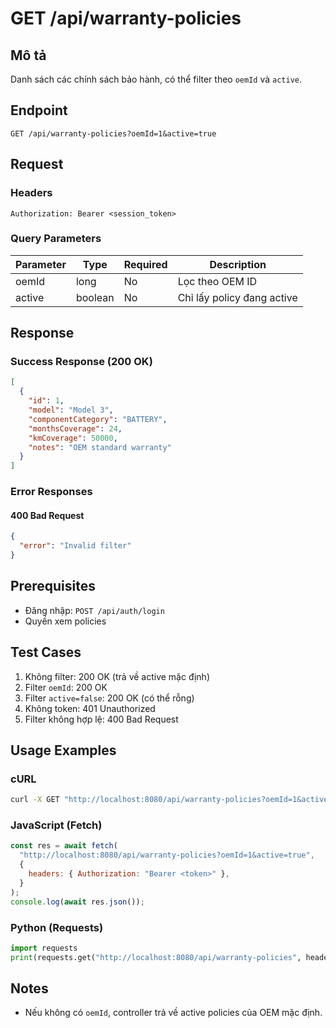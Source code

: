# GET /api/warranty-policies

## Mô tả

Danh sách các chính sách bảo hành, có thể filter theo `oemId` và `active`.

## Endpoint

```
GET /api/warranty-policies?oemId=1&active=true
```

## Request

### Headers

```
Authorization: Bearer <session_token>
```

### Query Parameters

| Parameter | Type    | Required | Description                |
| --------- | ------- | -------- | -------------------------- |
| oemId     | long    | No       | Lọc theo OEM ID            |
| active    | boolean | No       | Chỉ lấy policy đang active |

## Response

### Success Response (200 OK)

```json
[
  {
    "id": 1,
    "model": "Model 3",
    "componentCategory": "BATTERY",
    "monthsCoverage": 24,
    "kmCoverage": 50000,
    "notes": "OEM standard warranty"
  }
]
```

### Error Responses

#### 400 Bad Request

```json
{
  "error": "Invalid filter"
}
```

## Prerequisites

- Đăng nhập: `POST /api/auth/login`
- Quyền xem policies

## Test Cases

1. Không filter: 200 OK (trả về active mặc định)
2. Filter `oemId`: 200 OK
3. Filter `active=false`: 200 OK (có thể rỗng)
4. Không token: 401 Unauthorized
5. Filter không hợp lệ: 400 Bad Request

## Usage Examples

### cURL

```bash
curl -X GET "http://localhost:8080/api/warranty-policies?oemId=1&active=true" -H "Authorization: Bearer <token>"
```

### JavaScript (Fetch)

```javascript
const res = await fetch(
  "http://localhost:8080/api/warranty-policies?oemId=1&active=true",
  {
    headers: { Authorization: "Bearer <token>" },
  }
);
console.log(await res.json());
```

### Python (Requests)

```python
import requests
print(requests.get("http://localhost:8080/api/warranty-policies", headers={"Authorization":"Bearer <token>"}, params={"oemId":1, "active": True}).json())
```

## Notes

- Nếu không có `oemId`, controller trả về active policies của OEM mặc định.
